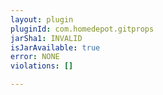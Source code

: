 ```yaml
---
layout: plugin
pluginId: com.homedepot.gitprops
jarSha1: INVALID
isJarAvailable: true
error: NONE
violations: []

---
```

